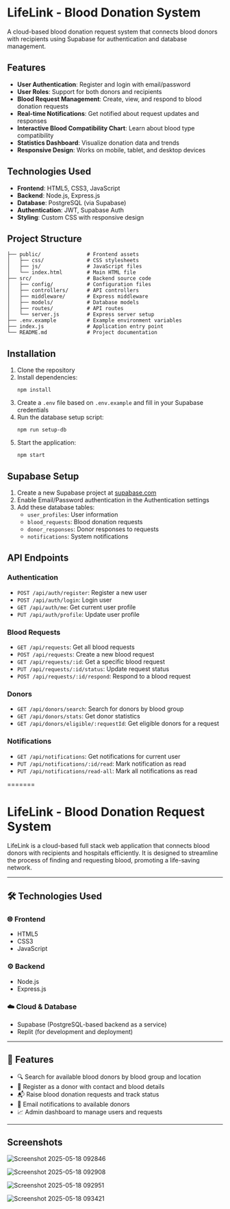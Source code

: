 
# LifeLink - Blood Donation System

A cloud-based blood donation request system that connects blood donors with recipients using Supabase for authentication and database management.

## Features

- **User Authentication**: Register and login with email/password
- **User Roles**: Support for both donors and recipients
- **Blood Request Management**: Create, view, and respond to blood donation requests
- **Real-time Notifications**: Get notified about request updates and responses
- **Interactive Blood Compatibility Chart**: Learn about blood type compatibility
- **Statistics Dashboard**: Visualize donation data and trends
- **Responsive Design**: Works on mobile, tablet, and desktop devices

## Technologies Used

- **Frontend**: HTML5, CSS3, JavaScript
- **Backend**: Node.js, Express.js
- **Database**: PostgreSQL (via Supabase)
- **Authentication**: JWT, Supabase Auth
- **Styling**: Custom CSS with responsive design

## Project Structure

```
├── public/               # Frontend assets
│   ├── css/              # CSS stylesheets
│   ├── js/               # JavaScript files
│   └── index.html        # Main HTML file
├── src/                  # Backend source code
│   ├── config/           # Configuration files
│   ├── controllers/      # API controllers
│   ├── middleware/       # Express middleware
│   ├── models/           # Database models
│   ├── routes/           # API routes
│   └── server.js         # Express server setup
├── .env.example          # Example environment variables
├── index.js              # Application entry point
└── README.md             # Project documentation
```

## Installation

1. Clone the repository
2. Install dependencies:
   ```
   npm install
   ```
3. Create a `.env` file based on `.env.example` and fill in your Supabase credentials
4. Run the database setup script:
   ```
   npm run setup-db
   ```
5. Start the application:
   ```
   npm start
   ```

## Supabase Setup

1. Create a new Supabase project at [supabase.com](https://supabase.com)
2. Enable Email/Password authentication in the Authentication settings
3. Add these database tables:
   - `user_profiles`: User information
   - `blood_requests`: Blood donation requests
   - `donor_responses`: Donor responses to requests
   - `notifications`: System notifications

## API Endpoints

### Authentication
- `POST /api/auth/register`: Register a new user
- `POST /api/auth/login`: Login user
- `GET /api/auth/me`: Get current user profile
- `PUT /api/auth/profile`: Update user profile

### Blood Requests
- `GET /api/requests`: Get all blood requests
- `POST /api/requests`: Create a new blood request
- `GET /api/requests/:id`: Get a specific blood request
- `PUT /api/requests/:id/status`: Update request status
- `POST /api/requests/:id/respond`: Respond to a blood request

### Donors
- `GET /api/donors/search`: Search for donors by blood group
- `GET /api/donors/stats`: Get donor statistics
- `GET /api/donors/eligible/:requestId`: Get eligible donors for a request

### Notifications
- `GET /api/notifications`: Get notifications for current user
- `PUT /api/notifications/:id/read`: Mark notification as read
- `PUT /api/notifications/read-all`: Mark all notifications as read


=======
# LifeLink - Blood Donation Request System

LifeLink is a cloud-based full stack web application that connects blood donors with recipients and hospitals efficiently. It is designed to streamline the process of finding and requesting blood, promoting a life-saving network.


---

## 🛠️ Technologies Used

### 🌐 Frontend
- HTML5
- CSS3
- JavaScript

### ⚙️ Backend
- Node.js
- Express.js

### ☁️ Cloud & Database
- Supabase (PostgreSQL-based backend as a service)
- Replit (for development and deployment)

---

## 🚀 Features

- 🔍 Search for available blood donors by blood group and location
- 📝 Register as a donor with contact and blood details
- 📬 Raise blood donation requests and track status
- 📢 Email notifications to available donors
- 📈 Admin dashboard to manage users and requests

---
## Screenshots

![Screenshot 2025-05-18 092846](https://github.com/user-attachments/assets/eff56542-6216-418e-b517-8d3d713a4bba)

![Screenshot 2025-05-18 092908](https://github.com/user-attachments/assets/b861b108-339b-4fe6-a6f8-561b9ce7ba6d)





![Screenshot 2025-05-18 092951](https://github.com/user-attachments/assets/0885b50a-d74c-42b2-9121-fd211fa4e667)


![Screenshot 2025-05-18 093421](https://github.com/user-attachments/assets/0107e90d-ff27-4bdf-b828-4a24143093aa)












